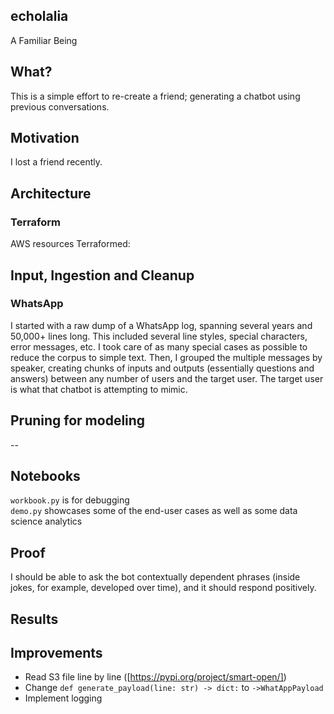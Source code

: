 ## echolalia
A Familiar Being

## What?
This is a simple effort to re-create a friend; generating a chatbot using previous conversations.

## Motivation
I lost a friend recently.

## Architecture
### Terraform
AWS resources Terraformed:

## Input, Ingestion and Cleanup
### WhatsApp
I started with a raw dump of a WhatsApp log, spanning several years and 50,000+ lines long. This included several line styles, special characters, error messages, etc. I took care of as many special cases as possible to reduce the corpus to simple text. Then, I grouped the multiple messages by speaker, creating chunks of inputs and outputs (essentially questions and answers) between any number of users and the target user. The target user is what that chatbot is attempting to mimic. 

## Pruning for modeling
--

## Notebooks
`workbook.py` is for debugging  
`demo.py` showcases some of the end-user cases as well as some data science analytics


## Proof
I should be able to ask the bot contextually dependent phrases (inside jokes, for example, developed over time), and it should respond positively.

## Results


## Improvements

- Read S3 file line by line ([https://pypi.org/project/smart-open/])
- Change `def generate_payload(line: str) -> dict:` to `->WhatAppPayload`
- Implement logging